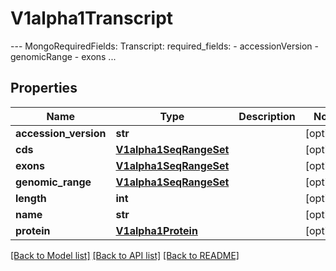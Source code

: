 # V1alpha1Transcript

--- MongoRequiredFields:   Transcript:     required_fields:       - accessionVersion       - genomicRange       - exons ...
## Properties
Name | Type | Description | Notes
------------ | ------------- | ------------- | -------------
**accession_version** | **str** |  | [optional] 
**cds** | [**V1alpha1SeqRangeSet**](V1alpha1SeqRangeSet.md) |  | [optional] 
**exons** | [**V1alpha1SeqRangeSet**](V1alpha1SeqRangeSet.md) |  | [optional] 
**genomic_range** | [**V1alpha1SeqRangeSet**](V1alpha1SeqRangeSet.md) |  | [optional] 
**length** | **int** |  | [optional] 
**name** | **str** |  | [optional] 
**protein** | [**V1alpha1Protein**](V1alpha1Protein.md) |  | [optional] 

[[Back to Model list]](../README.md#documentation-for-models) [[Back to API list]](../README.md#documentation-for-api-endpoints) [[Back to README]](../README.md)


